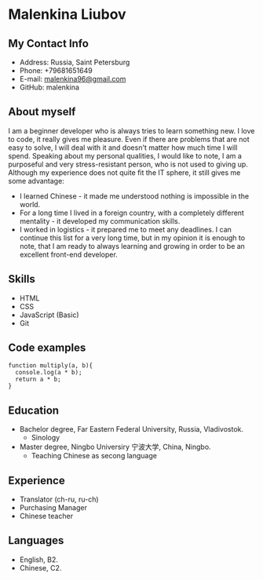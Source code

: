 # Malenkina Liubov    
## My Contact Info
* Address: Russia, Saint Petersburg
* Phone: +79681651649
* E-mail: malenkina96@gmail.com
* GitHub: malenkina
## About myself
I am a beginner developer who is always tries to learn something new. I love to code, it really gives me pleasure. Even if there are problems that are not easy to solve, I will deal with it and doesn't matter how much time I will spend.
Speaking about my personal qualities, I would like to note, I am a purposeful and very stress-resistant person, who is not used to giving up.  Although my experience does not quite fit the IT sphere, it still gives me some advantage:
* I learned Chinese - it made me understood nothing is impossible in the world. 
* For a long time I lived in a foreign country, with a completely different mentality - it developed my communication skills. 
* I worked in logistics - it prepared me to meet any deadlines. 
I can continue this list for a very long time, but in my opinion it is enough to note, that I am ready to always learning and growing in order to be an excellent front-end developer.
## Skills
* HTML
* CSS
* JavaScript (Basic)
* Git
## Code examples
```
function multiply(a, b){
  console.log(a * b);
  return a * b;
}
```
## Education
* Bachelor degree, Far Eastern Federal University, Russia, Vladivostok.
    - Sinology
* Master degree, Ningbo Universiry 宁波大学, China, Ningbo.
    - Teaching Chinese as secong language
## Experience
* Translator (ch-ru, ru-ch)
* Purchasing Manager
* Chinese teacher
## Languages
* English, B2.
* Chinese, C2.


